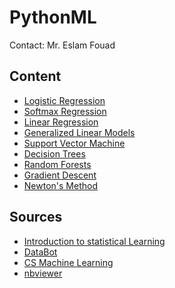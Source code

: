 PythonML
========
Contact: Mr. Eslam Fouad


## Content 

* [Logistic Regression](http://nbviewer.ipython.org/urls/db.tt/ztGWsohz)
* [Softmax Regression](http://nbviewer.ipython.org/urls/db.tt/8EZ5onjM)
* [Linear Regression](http://nbviewer.ipython.org/urls/db.tt/yAyivhpN)
* [Generalized Linear Models](http://nbviewer.ipython.org/urls/db.tt/y4KezQq1)
* [Support Vector Machine](http://nbviewer.ipython.org/urls/db.tt/CDvj9wS3)
* [Decision Trees](http://nbviewer.ipython.org/urls/db.tt/8jaVUM6N)
* [Random Forests](http://nbviewer.ipython.org/urls/db.tt/OLbLni1b)
* [Gradient Descent](http://nbviewer.ipython.org/urls/db.tt/LWKSLYvM)
* [Newton's Method](http://nbviewer.ipython.org/urls/db.tt/jYddIdIE)

## Sources

* [Introduction to statistical Learning](http://www-bcf.usc.edu/~gareth/ISL/)
* [DataBot](http://www.datarobot.com/blog/)
* [CS Machine Learning](http://cs229.stanford.edu/materials.html)
* [nbviewer](http://nbviewer.ipython.org/)


